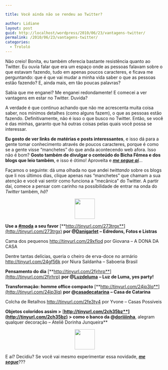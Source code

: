 ```yaml
---

title: Você ainda não se rendeu ao Twitter?

author: Lidiane
layout: post
guid: http://localhost/wordpress/2010/06/23/vantagens-twitter/
permalink: /2010/06/23/vantagens-twitter/
categories:
  - Trololó
---
```

Não creio! Bonita, eu também oferecia bastante resistência quanto ao Twitter. Eu ouvia falar que era um espaço onde as pessoas falavam sobre o que estavam fazendo, tudo em apenas poucos caracteres, e ficava me perguntando: que é que vai mudar a minha vida saber o que as pessoas estão fazendo? E, ainda mais, em tão poucas palavras?

Sabia que me enganei? Me enganei redondamente! E comecei a ver vantagens em estar no Twitter. Duvida?

<!--more-->

A verdade é que continuo achando que não me acrescenta muita coisa saber, nos mínimos detalhes (como alguns fazem), o que as pessoas estão fazendo. Definitivamente, não é isso o que busco no Twitter. Então, se você é das minhas, garanto que há outras coisas pelas quais você possa se interessar.

**Eu gosto de ver links de matérias e posts interessantes**, e isso dá para a gente tomar conhecimento através de poucos caracteres, porque é como se a gente visse “manchetes” do que anda acontecendo web afora. Isso não é bom? **Gosto também de divulgar o conteúdo do Bicha Fêmea e dos blogs que leio também**, e isso é ótimo! Aproveita e **_<a href="http://twitter.com/bichafemea" target="_blank">me segue aí</a>_**…

Façamos o seguinte: dá uma olhada no que andei _twittando_ sobre os blogs que li nos últimos dias, clique apenas nas &#8220;manchetes&#8221; que chamam a sua atenção e você vai sentir como funciona a &#8220;mecânica&#8221; do Twitter. A partir daí, comece a pensar com carinho na possibilidade de entrar na onda do _Twitter_ também, _hã_?

<p style="text-align: center;">
  <a href="http://www.trololodemulher.com.br/blog/wp-content/uploads/2010/02/tgm_twitter_icon_pink1_thumb5.png"><img class="size-full wp-image-4328 aligncenter" title="tgm_twitter_icon_pink1_thumb.png" src="http://www.trololodemulher.com.br/blog/wp-content/uploads/2010/02/tgm_twitter_icon_pink1_thumb5.png" alt="" width="64" height="64" /></a>
</p>

**Use a** [**#moda**](http://twitter.com/search?q=%23moda) **a seu favor** [**http://tinyurl.com/273trgx**](http://tinyurl.com/273trgx) **por @**[**Danigarlet**](http://twitter.com/Danigarlet) **&#8211; Edredons, Fotos e Listras**

Cama dos pequenos <http://tinyurl.com/29xflod> por Giovana &#8211; A DONA DA CASA

Dentre tantas delícias, queria o cheiro de erva-doce no armário <http://tinyurl.com/24gf56k> por Niura Saldanha &#8211; Saboeria Brasil

**Pensamento do dia** [**http://tinyurl.com/2fjrhrp**](http://tinyurl.com/2fjrhrp) **por @**[**Luzdeluma**](http://twitter.com/Luzdeluma) **&#8211; Luz de Luma, yes party!**

**Transformação: homme office compacto** [**http://tinyurl.com/24jp3lq**](http://tinyurl.com/24jp3lq) **por @**[**casadecatarina**](http://twitter.com/casadecatarina) **&#8211; Casa de Catarina**

Colcha de Retalhos <http://tinyurl.com/2fe3ty4> por Yvone &#8211; Casas Possíveis

**Objetos coloridos assim >** [**http://tinyurl.com/2ch35bz**](http://tinyurl.com/2ch35bz) **> como o banco da @**[**doriiiinha**](http://twitter.com/doriiiinha)**, alegram qualquer decoração &#8211; Ateliê Dorinha Junqueira**

<p style="text-align: center;">
  <a href="http://www.trololodemulher.com.br/blog/wp-content/uploads/2010/02/tgm_twitter_icon_pink1_thumb5.png"><img class="size-full wp-image-4328 aligncenter" title="tgm_twitter_icon_pink1_thumb.png" src="http://www.trololodemulher.com.br/blog/wp-content/uploads/2010/02/tgm_twitter_icon_pink1_thumb5.png" alt="" width="64" height="64" /></a>
</p>

E aí? Decidiu? Se você vai mesmo experimentar essa novidade, **_<a href="http://twitter.com/bichafemea" target="_blank">me segue</a>_**???
